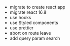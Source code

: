 - migrate to create react app
- migrate react 16.8
- use hooks
- use Styled components
- use prettier
- abort on route leave
- add query param search

